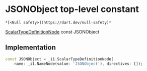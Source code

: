 


# JSONObject top-level constant






    *[<Null safety>](https://dart.dev/null-safety)*


[ScalarTypeDefinitionNode](https://pub.dev/documentation/gql/0.13.0/ast/ScalarTypeDefinitionNode-class.html) const JSONObject
  







## Implementation

```dart
const JSONObject = _i1.ScalarTypeDefinitionNode(
    name: _i1.NameNode(value: 'JSONObject'), directives: []);
```








